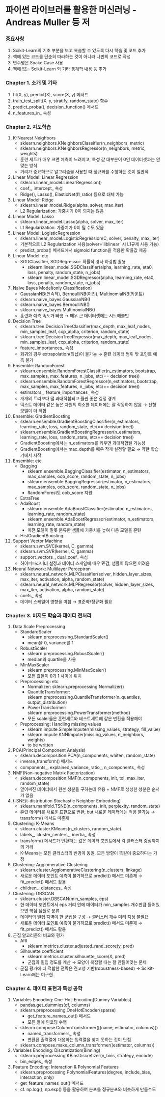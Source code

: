 # 파이썬 라이브러를 활용한 머신러닝 - Andreas Muller 등 저
### 중요사항
1. Scikit-Learn의 기초 부분을 보고 복습할 수 있도록 다시 학습 및 코드 추가
2. 책에 있는 코드를 단순히 따라하는 것이 아니라 나만의 코드로 작성
3. 변수명은 Snake Case 사용
4. 책에 없는 Scikit-Learn 외 기타 통계학 내용 등 추가

### Chapter 1. 소개 및 기타
1. fit(X, y), predict(X), score(X, y) 메서드
2. train_test_split(X, y, stratify, random_state) 함수
3. predict_proba(), decision_function() 메서드
4. n_features_in_ 속성

### Chapter 2. 지도학습
1. K-Nearest Neighbors
    - sklearn.neighbors.KNeighborsClassifier(n_neighbors, metric)
    - sklearn.neighbors.KNeighborsRegressor(n_neighbors, metric, weights)
    - 훈련 세트가 매우 크면 예측이 느려지고, 특성 값 대부분이 0인 데이터셋과는 안 맞는 방식
    - 거리가 중요하므로 알고리즘을 사용할 때 정규화를 수행하는 것이 일반적
2. Linear Model: Linear Regression
    - sklearn.linear_model.LinearRegression()
    - coef_, intercept_ 속성
    - Ridge(), Lasso(), ElasticNet(l1_ratio) 등으로 대체 가능
3. Linear Model: Ridge
    - sklearn.linear_model.Ridge(alpha, solver, max_iter)
    - L2 Regularization: 가중치가 0이 되지는 않음
4. Linear Model: Lasso
    - sklearn.linear_model.Lasso(alpha, solver, max_iter)
    - L1 Regularization: 가중치가 0이 될 수도 있음
5. Linear Model: LogisticRegression
    - sklearn.linear_model.LogisticRegression(C, solver, penalty, max_iter)
    - 기본적으로 L2 Regularization 사용(solver='liblinear' 시 L1규제 사용 가능)
    - predict_proba() 메서드에서 sigmoid function을 적용한 확률값 제공
6. Linear Model: etc
    - SGDClassifier, SGDRegressor: 확률적 경사 하강법 활용
        - sklearn.linear_model.SGDClassifier(alpha, learning_rate, eta0, loss, penalty, random_state, n_jobs)
        - sklearn.linear_model.SGDRegressor(alpha, learning_rate, eta0, loss, penalty, random_state, n_jobs)
7. Naive Bayes Model(only Classification)
    - GaussianNB(연속적), BernoulliNB(이진), MultinomialNB(카운트)
    - sklearn.naive_bayes.GaussianNB()
    - sklearn.naive_bayes.BernoulliNB()
    - sklearn.naive_bayes.MultinomialNB()
    - 훈련과 예측 속도가 빠름 → 매우 큰 데이터셋에는 시도해볼만
8. Decision Tree
    - sklearn.tree.DecisionTreeClassifier(max_depth, max_leaf_nodes, min_samples_leaf, ccp_alpha, criterion, random_state)
    - sklearn.tree.DecisionTreeRegressor(max_depth, max_leaf_nodes, min_samples_leaf, ccp_alpha, criterion, random_state)
    - feature_importances_ 속성
    - 회귀의 경우 extrapolation(외삽)이 불가능 → 훈련 데이터 범위 밖 포인트 예측 불가
9. Ensemble: RandomForest
    - sklearn.ensemble.RandomForestClassifier(n_estimators, bootstrap, max_samples, max_features, n_jobs, etc(== decision tree))
    - sklearn.ensemble.RandomForestRegressor(n_estimators, bootstrap, max_samples, max_features, n_jobs, etc(== decision tree))
    - estimators_, feature_importances_ 속성
    - 개개의 트리보다 덜 과대적합되고 훨씬 좋은 결정 경계
    - 텍스트 데이터 같은 높은 차원의 희소한 데이터에는 잘 작동하지 않음 → 선형 모델이 더 적합
10. Ensemble: GradientBoosting
    - sklearn.ensemble.GradientBoostingClassifier(n_estimators, learning_rate, loss, random_state, etc(== decision tree))
    - sklearn.ensemble.GradientBoostingRegressor(n_estimators, learning_rate, loss, random_state, etc(== decision tree))
    - GradientBoosting에서는 n_estimators를 키우면 과대적합될 가능성
    - GradientBoosting에서는 max_depth를 매우 작게 설정할 필요 → 약한 학습기에서 시작
11. Ensemble: etc
    - Bagging
        - sklearn.ensemble.BaggingClassifier(estimator, n_estimators, max_samples, oob_score, random_state, n_jobs)
        - sklearn.ensemble.BaggingRegressor(estimator, n_estimators, max_samples, oob_score, random_state, n_jobs)
        - RandomForest도 oob_score 지원
    - ExtraTree
    - AdaBoost
        - sklearn.ensemble.AdaBoostClassifier(estimator, n_estimators, learning_rate, random_state)
        - sklearn.ensemble.AdaBoostRegressor(estimator, n_estimators, learning_rate, random_state)
        - 이전 모델이 잘못 분류한 샘플에 가중치를 높여 다음 모델을 훈련
    - HistGradientBoosting
12. Support Vector Machine
    - sklearn.svm.SVC(kernel, C, gamma)
    - sklearn.svm.SVR(kernel, C, gamma)
    - support_vectors_, dual_coef_ 속성
    - 하이퍼파라미터 설정과 데이터 스케일에 매우 민감, 샘플이 많으면 어려움
13. Neural Network: Multilayer Perceptron
    - sklearn.neural_network.MLPClassifier(solver, hidden_layer_sizes, max_iter, activation, alpha, random_state)
    - sklearn.neural_network.MLPRegressor(solver, hidden_layer_sizes, max_iter, activation, alpha, random_state)
    - coefs_ 속성
    - 데이터 스케일이 영향을 미침 → 표준화/정규화 필요

### Chapter 3. 비지도 학습과 데이터 전처리
1. Data Scale Preprocessing
    - StandardScaler
        - sklearn.preprocessing.StandardScaler()
        - mean을 0, variance를 1
    - RobustScaler
        - sklearn.preprocessing.RobustScaler()
        - median과 quartile을 사용
    - MinMaxScaler
        - sklearn.preprocessing.MinMaxScaler()
        - 모든 값들이 0과 1 사이에 위치
    - Preprocessing: etc
        - Normalizer: sklearn.preprocessing.Normalizer()
        - QuantileTransformer: sklearn.preprocessing.QuantileTransformer(n_quantiles, output_distribution)
        - PowerTransformer: sklearn.preprocessing.PowerTransformer(method)
        - 모든 scaler들은 훈련세트와 테스트세트에 같은 변환을 적용해야
    - Preprocessing: Handling missing values
        - sklearn.impute.SimpleImputer(missing_values, strategy, fill_value)
        - sklearn.impute.KNNImputer(missing_values, n_neighbors, weights)
        - to be written
2. PCA(Principal Component Analysis)
    - sklearn.decomposition.PCA(n_components, whiten, random_state)
    - inverse_transform() 메서드
    - components_, explained_variance_ratio_, n_components_ 속성
3. NMF(Non-negative Matrix Factorization)
    - sklearn.decomposition.NMF(n_components, init, tol, max_iter, random_state)
    - 덮어써진 데이터에서 원본 성분을 구하는데 유용 + NMF로 생성한 성분은 순서가 없음
4. t-SNE(t-distribution Stochastic Neighbor Embedding)
    - sklearn.manifold.TSNE(n_components, init, perplexity, random_state)
    - 훈련 데이터를 새로운 표현으로 변환, but 새로운 데이터에는 적용 불가능 → transform() 메서드 미존재
5. Clustering: K-Means
    - sklearn.cluster.KMeans(n_clusters, random_state)
    - labels_, cluster_centers_, inertia_ 속성
    - transform() 메서드가 반환하는 값은 데이터 포인트에서 각 클러스터 중심까지의 거리
    - K-Means는 모든 클러스터의 반경이 동일, 모든 방향이 똑같이 중요하다는 가정
6. Clustering: Agglomerative Clustering
    - sklearn.cluster.AgglomerativeClustering(n_clusters, linkage)
    - 새로운 데이터 포인트 예측이 불가하므로 predict() 메서드 미존재 → fit_predict() 메서드 활용
    - children_, distances_ 속성
7. Clustering: DBSCAN
    - sklearn.cluster.DBSCAN(min_samples, eps)
    - 한 데이터 포인트에서 eps 거리 안에 데이터가 min_samples 개수만큼 들어있으면 핵심 샘플로 분류
    - 데이터의 밀집 지역이 한 군집을 구성 → 클러스터 개수 미리 지정 불필요
    - 새로운 데이터 포인트 예측이 불가하므로 predict() 메서드 미존재 → fit_predict() 메서드 활용
8. 군집 알고리즘의 비교와 평가
    - ARI
        - sklearn.metrics.cluster.adjusted_rand_score(y, pred)
    - Silhouette coefficient
        - sklearn.metrics.cluster.silhouette_score(X, pred)
        - 군집의 밀집 정도를 계산 → 모양이 복잡할 때는 잘 안들어맞는 문제
    - 군집 평가에 더 적합한 전략은 견고성 기반(robustness-based) → Scikit-Learn에는 미구현

### Chapter 4. 데이터 표현과 특성 공학
1. Variables Encoding: One-Hot-Encoding(Dummy Variables)
    - pandas.get_dummies(df, columns)
    - sklearn.preprocessing.OneHotEncoder(sparse)
        - get_feature_names_out() 메서드
        - 모든 열에 인코딩 수행
    - sklearn.compose.ColumnTransformer([(name, estimator, columns)])
        - named_transformers_ 속성
        - 변환된 출력열에 대응하는 입력열을 찾지 못하는 것이 단점
    - sklearn.compose.make_column_transformer((estimator, columns))
2. Variables Encoding: Discretization(Binning)
    - sklearn.preprocessing.KBinsDiscretizer(n_bins, strategy, encode)
    - bin_edges_ 속성
3. Feature Encoding: Interaction & Polynomial Features
    - sklearn.preprocessing.PolynomialFeatures(degree, include_bias, interaction_only)
    - get_feature_names_out() 메서드
    - cf. np.log(), np.exp() 등을 활용하여 분포를 정규분포와 비슷하게 만들수도